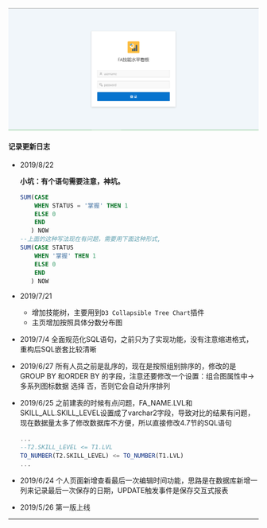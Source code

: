 ![](../img/1.apex_img/a1.PNG)

#### 记录更新日志

- 2019/8/22 

  **小坑：有个语句需要注意，神坑。**

  ```sql
  SUM(CASE 
      WHEN STATUS = '掌握' THEN 1 
      ELSE 0 
      END
     ) NOW
  --上面的这种写法现在有问题，需要用下面这种形式,
  SUM(CASE STATUS 
      WHEN '掌握' THEN 1 
      ELSE 0 
      END
     ) NOW
  ```

  

* 2019/7/21 

    * 增加技能树，主要用到`D3 Collapsible Tree Chart`插件
    * 主页增加按照具体分数分布图

* 2019/7/4 全面规范化SQL语句，之前只为了实现功能，没有注意缩进格式，重构后SQL嵌套比较清晰

* 2019/6/27 所有人员之前是乱序的，现在是按照组别排序的，修改的是 GROUP BY 和ORDER BY 的字段，注意还要修改一个设置：组合图属性中->多系列图标数据 选择 否，否则它会自动升序排列

* 2019/6/25 之前建表的时候有点问题，FA_NAME.LVL和SKILL_ALL.SKILL_LEVEL设置成了varchar2字段，导致对比的结果有问题，现在数据量太多了修改数据库不方便，所以直接修改4.7节的SQL语句
    ```sql
    ...
    --T2.SKILL_LEVEL <= T1.LVL
    TO_NUMBER(T2.SKILL_LEVEL) <= TO_NUMBER(T1.LVL)
    ...
    ```
    
* 2019/6/24 个人页面新增查看最后一次编辑时间功能，思路是在数据库新增一列来记录最后一次保存的日期，UPDATE触发事件是保存交互式报表

* 2019/5/26 第一版上线
----